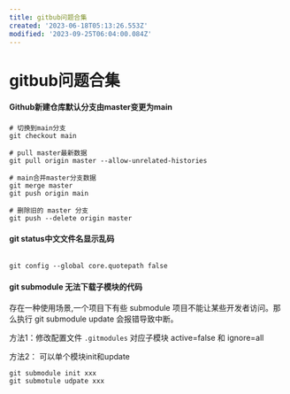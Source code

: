 ```yaml
---
title: gitbub问题合集
created: '2023-06-18T05:13:26.553Z'
modified: '2023-09-25T06:04:00.084Z'
---
```


# gitbub问题合集

#### Github新建仓库默认分支由master变更为main
```shell
# 切换到main分支
git checkout main

# pull master最新数据
git pull origin master --allow-unrelated-histories

# main合并master分支数据
git merge master
git push origin main

# 删除旧的 master 分支
git push --delete origin master
```

#### git status中文文件名显示乱码
```shell

git config --global core.quotepath false
```

#### git submodule 无法下载子模块的代码
存在一种使用场景,一个项目下有些 submodule 项目不能让某些开发者访问。那么执行 git submodule update 会报错导致中断。

方法1：修改配置文件 `.gitmodules` 对应子模块 active=false 和 ignore=all

方法2： 可以单个模块init和update
```
git submodule init xxx
git submotule udpate xxx
```

